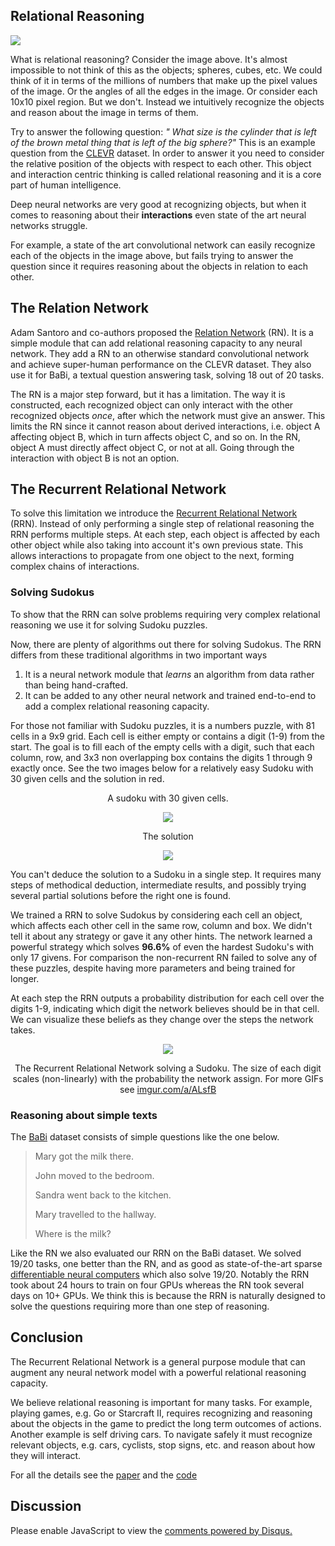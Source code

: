 ## Relational Reasoning

![](clevr.jpg)

What is relational reasoning?
Consider the image above.
It's almost impossible to not think of this as the objects; spheres, cubes, etc.
We could think of it in terms of the millions of numbers that make up the pixel values of the image.
Or the angles of all the edges in the image.
Or consider each 10x10 pixel region.
But we don't.
Instead we intuitively recognize the objects and reason about the image in terms of them.

Try to answer the following question:
*" What size is the cylinder that is left of the brown metal thing that is left of the big sphere?"*
This is an example question from the [CLEVR](http://cs.stanford.edu/people/jcjohns/clevr/) dataset.
In order to answer it you need to consider the relative position of the objects with respect to each other.
This object and interaction centric thinking is called relational reasoning and it is a core part of human intelligence.

Deep neural networks are very good at recognizing objects, but when it comes to reasoning about their **interactions** even state of the art neural networks struggle.

For example, a state of the art convolutional network can easily recognize each of the objects in the image above,
but fails trying to answer the question since it requires reasoning about the objects in relation to each other.

## The Relation Network

Adam Santoro and co-authors proposed the [Relation Network](https://arxiv.org/abs/1706.01427) (RN).
It is a simple module that can add relational reasoning capacity to any neural network.
They add a RN to an otherwise standard convolutional network and achieve super-human performance on the CLEVR dataset.
They also use it for BaBi, a textual question answering task, solving 18 out of 20 tasks.

The RN is a major step forward, but it has a limitation.
The way it is constructed, each recognized object can only interact with the other recognized objects *once*, after which the network must give an answer.
This limits the RN since it cannot reason about derived interactions, i.e. object A affecting object B, which in turn affects object C, and so on.
In the RN, object A must directly affect object C, or not at all.
Going through the interaction with object B is not an option.

## The Recurrent Relational Network

To solve this limitation we introduce the [Recurrent Relational Network](https://arxiv.org/pdf/1711.08028.pdf) (RRN).
Instead of only performing a single step of relational reasoning the RRN performs multiple steps.
At each step, each object is affected by each other object while also taking into account it's own previous state.
This allows interactions to propagate from one object to the next, forming complex chains of interactions.

### Solving Sudokus

To show that the RRN can solve problems requiring very complex relational reasoning we use it for solving Sudoku puzzles.

Now, there are plenty of algorithms out there for solving Sudokus.
The RRN differs from these traditional algorithms in two important ways
1. It is a neural network module that *learns* an algorithm from data rather than being hand-crafted.
2. It can be added to any other neural network and trained end-to-end to add a complex relational reasoning capacity.

For those not familiar with Sudoku puzzles, it is a numbers puzzle, with 81 cells in a 9x9 grid.
Each cell is either empty or contains a digit (1-9) from the start.
The goal is to fill each of the empty cells with a digit, such that each column, row, and 3x3 non overlapping box contains the digits 1 through 9 exactly once.
See the two images below for a relatively easy Sudoku with 30 given cells and the solution in red.

<div style="display: block; margin: auto;text-align: center;">
    <p>A sudoku with 30 given cells.</p>
    <img src="quiz.png" />
</div>

<div style="display: block; margin: auto;text-align: center;">
    <p>The solution</p>
    <img src="answer.png" />
</div>

You can't deduce the solution to a Sudoku in a single step.
It requires many steps of methodical deduction, intermediate results, and possibly trying several partial solutions before the right one is found.

We trained a RRN to solve Sudokus by considering each cell an object, which affects each other cell in the same row, column and box.
We didn't tell it about any strategy or gave it any other hints.
The network learned a powerful strategy which solves **96.6%** of even the hardest Sudoku's with only 17 givens.
For comparison the non-recurrent RN failed to solve any of these puzzles, despite having more parameters and being trained for longer.

At each step the RRN outputs a probability distribution for each cell over the digits 1-9, indicating which digit the network believes should be in that cell.
We can visualize these beliefs as they change over the steps the network takes.

<div style="display: block; margin: auto;text-align: center;">
    <img src="1.gif" style="max-height: 95vh;"/>
    <p>
        The Recurrent Relational Network solving a Sudoku. The size of each digit scales (non-linearly) with the probability the network assign.
        For more GIFs see <a href="https://imgur.com/a/ALsfB">imgur.com/a/ALsfB</a>
    </p>
</div>

### Reasoning about simple texts

The [BaBi](https://research.fb.com/downloads/babi/) dataset consists of simple questions like the one below.

> Mary got the milk there.
>
> John moved to the bedroom.
>
> Sandra went back to the kitchen.
>
> Mary travelled to the hallway.
>
> Where is the milk?

Like the RN we also evaluated our RRN on the BaBi dataset.
We solved 19/20 tasks, one better than the RN, and as good as state-of-the-art sparse [differentiable neural computers](https://deepmind.com/blog/differentiable-neural-computers/) which also solve 19/20.
Notably the RRN took about 24 hours to train on four GPUs whereas the RN took several days on 10+ GPUs.
We think this is because the RRN is naturally designed to solve the questions requiring more than one step of reasoning.

## Conclusion

The Recurrent Relational Network is a general purpose module that can augment any neural network model with a powerful relational reasoning capacity.

We believe relational reasoning is important for many tasks.
For example, playing games, e.g. Go or Starcraft II, requires recognizing and reasoning about the objects in the game to predict the long term outcomes of actions.
Another example is self driving cars.
To navigate safely it must recognize relevant objects, e.g. cars, cyclists, stop signs, etc. and reason about how they will interact.

For all the details see the [paper](https://arxiv.org/pdf/1711.08028.pdf) and the [code](https://github.com/rasmusbergpalm/recurrent-relational-networks)

## Discussion

<div id="disqus_thread"></div>
<script>
var disqus_config = function () {
this.page.url = "https://rasmusbergpalm.github.io/recurrent-relational-networks";
this.page.identifier = "recurrent-relational-networks";
};
(function() { // DON'T EDIT BELOW THIS LINE
var d = document, s = d.createElement('script');
s.src = 'https://rasmusbergpalmgithubio.disqus.com/embed.js';
s.setAttribute('data-timestamp', +new Date());
(d.head || d.body).appendChild(s);
})();
</script>
<noscript>Please enable JavaScript to view the <a href="https://disqus.com/?ref_noscript">comments powered by Disqus.</a></noscript>
